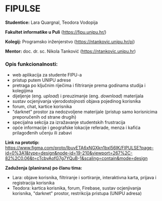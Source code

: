 # **FIPULSE**
**Studentice:** Lara Quargnal, Teodora Vodopija

**Fakultet informatike u Puli** (https://fipu.unipu.hr/)

**Kolegij:** Programsko inženjerstvo (https://ntankovic.unipu.hr/pi)

**Mentor:** doc. dr. sc. Nikola Tanković (https://ntankovic.unipu.hr)

### **Opis funkcionalnosti:** 
  - web aplikacija za studente FIPU-a
  - pristup putem UNIPU adrese
  - pretraga po ključnim riječima i filtriranje prema godinama studija i kolegijima
  - dijeljenje (eng. _upload_) i preuzimanje (eng. _download_) materijala
  - sustav ocjenjivanja vjerodostojnosti objava pojedinog korisnika
  - forum, chat, kartice korisnika
  - "darknet" prostor za nedozvoljene materijale (pristup samo korisnicima preporučenih od strane drugih)
  - specijalna sekcija za izražavanje studentskih frustracija
  - opće informacije i geografske lokacije referade, menza i kafića prilagođenih učenju ili zabavi

**Link na prototip:** https://www.figma.com/proto/IbuvETA6xNGXkn1bxI56IK/FIPULSE?page-id=0%3A1&type=design&node-id=19-210&viewport=267%2C-82%2C0.06&t=cTcbvAofG7g7YQuB-1&scaling=contain&mode=design

**Zaduženja (planirana) po članu tima:**
  - Lara: objave korisnika, filtriranje i sortiranje, interaktivna karta, prijava i registracija korisnika
  - Teodora: kartica korisnika, forum, Firebase, sustav ocjenjivanja korisnika, "darknet" prostor, restrikcija pristupa (UNIPU adresa)
